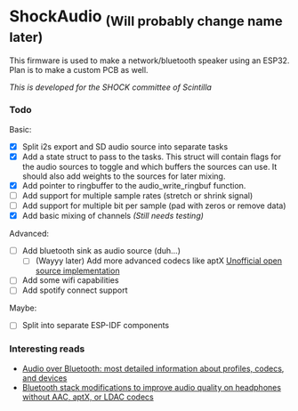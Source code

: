 # ShockAudio <sub>(Will probably change name later)</sub>

This firmware is used to make a network/bluetooth speaker using an ESP32. Plan is to make a custom PCB as well.

*This is developed for the SHOCK committee of Scintilla*

### Todo
Basic:
- [x] Split i2s export and SD audio source into separate tasks
- [x] Add a state struct to pass to the tasks. This struct will contain flags for the audio sources to toggle and which buffers the sources can use. It should also add weights to the sources for later mixing.
- [x] Add pointer to ringbuffer to the audio\_write\_ringbuf function.
- [ ] Add support for multiple sample rates (stretch or shrink signal)
- [ ] Add support for multiple bit per sample (pad with zeros or remove data)
- [x] Add basic mixing of channels *(Still needs testing)*

Advanced:
- [ ] Add bluetooth sink as audio source (duh...)
    - [ ] (Wayyy later) Add more advanced codecs like aptX [Unofficial open source implementation](https://github.com/Arkq/openaptx)
- [ ] Add some wifi capabilities
- [ ] Add spotify connect support 

Maybe:
- [ ] Split into separate ESP-IDF components


### Interesting reads
- [Audio over Bluetooth: most detailed information about profiles, codecs, and devices](https://habr.com/en/post/456182/)
- [Bluetooth stack modifications to improve audio quality on headphones without AAC, aptX, or LDAC codecs](https://habr.com/en/post/456476/)

